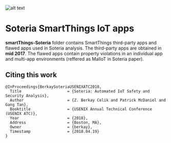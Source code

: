 

![alt text](http://i68.tinypic.com/25ut821.jpg)

# Soteria SmartThings IoT apps

**smartThings-Soteria** folder contains SmartThings third-party apps and flawed apps used in Soteria analysis. The third-party apps are obtained in **mid 2017**.  The flawed apps contain property violations in an individual app and multi-app environments (reffered as MalIoT in Soteria paper).  

## Citing this work

``` 
@InProceedings{BerkaySoteriaUSENIXATC2018,
  Title                    = {Soteria: Automated IoT Safety and Security Analysis},
  Author                   = {Z. Berkay Celik and Patrick McDaniel and Gang Tan},
  Booktitle                = {USENIX Annual Technical Conference (USENIX ATC)},
  Year                     = {2018},
  Address                  = {Boston, MA},
  Owner                    = {berkay},
  Timestamp                = {2018.04.19}
}
```

